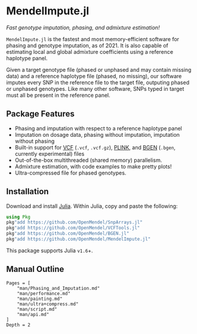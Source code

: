 # MendelImpute.jl 

*Fast genotype imputation, phasing, and admixture estimation!*

`MendelImpute.jl` is the fastest and most memory-efficient software for phasing and genotype imputation, as of 2021. It is also capable of estimating local and global admixture coefficients using a reference haplotype panel.

Given a target genotype file (phased or unphased and may contain missing data) and a reference haplotype file (phased, no missing), our software imputes every SNP in the reference file to the target file, outputing phased or unphased genotypes. Like many other software, SNPs typed in target must all be present in the reference panel. 

## Package Features

- Phasing and imputation with respect to a reference haplotype panel
- Imputation on dosage data, phasing without imputation, imputation without phasing
- Built-in support for [VCF](https://samtools.github.io/hts-specs/VCFv4.3.pdf) (`.vcf`, `.vcf.gz`), [PLINK](https://www.cog-genomics.org/plink2/formats#bed), and [BGEN](https://www.well.ox.ac.uk/~gav/bgen_format/)  (`.bgen`, currently experimental) files
- Out-of-the-box multithreaded (shared memory) parallelism. 
- Admixture estimation, with code examples to make pretty plots!
- Ultra-compressed file for phased genotypes.

## Installation

Download and install [Julia](https://julialang.org/downloads/). Within Julia, copy and paste the following: 
```julia
using Pkg
pkg"add https://github.com/OpenMendel/SnpArrays.jl"
pkg"add https://github.com/OpenMendel/VCFTools.jl"
pkg"add https://github.com/OpenMendel/BGEN.jl"
pkg"add https://github.com/OpenMendel/MendelImpute.jl"
```
This package supports Julia `v1.6`+.

## Manual Outline

```@contents
Pages = [
    "man/Phasing_and_Imputation.md"
    "man/performance.md"
    "man/painting.md"
    "man/ultra+compress.md"
    "man/script.md"
    "man/api.md"
]
Depth = 2
```
